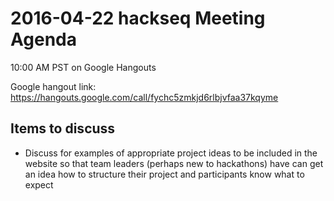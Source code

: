 # 2016-04-22 hackseq Meeting Agenda

10:00 AM PST on Google Hangouts

Google hangout link: https://hangouts.google.com/call/fychc5zmkjd6rlbjvfaa37kqyme

## Items to discuss

- Discuss for examples of appropriate project ideas to be included in the website so that team leaders (perhaps new to hackathons) have can get an idea how to structure their project and participants know what to expect
